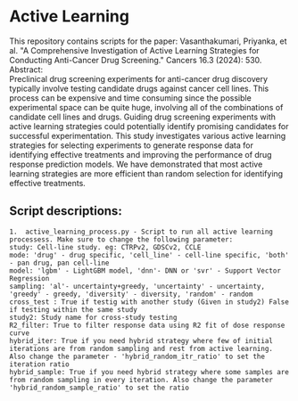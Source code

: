 # Active Learning

This repository contains scripts for the paper: Vasanthakumari, Priyanka, et al. "A Comprehensive Investigation of Active Learning Strategies for Conducting Anti-Cancer Drug Screening." Cancers 16.3 (2024): 530.  
Abstract:  
Preclinical drug screening experiments for anti-cancer drug discovery typically involve testing candidate drugs against cancer cell lines. This process can be expensive and time consuming since the possible experimental space can be quite huge, involving all of the combinations of candidate cell lines and drugs. Guiding drug screening experiments with active learning strategies could potentially identify promising candidates for successful experimentation. This study investigates various active learning strategies for selecting experiments to generate response data for identifying effective treatments and improving the performance of drug response prediction models. We have demonstrated that most active learning strategies are more efficient than random selection for identifying effective treatments.

## Script descriptions:   
```
1.  active_learning_process.py - Script to run all active learning processess. Make sure to change the following parameter:
study: Cell-line study. eg: CTRPv2, GDSCv2, CCLE
mode: 'drug' - drug specific, 'cell_line' - cell-line specific, 'both' - pan drug, pan cell-line
model: 'lgbm' - LightGBM model, 'dnn'- DNN or 'svr' - Support Vector Regression
sampling: 'al'- uncertainty+greedy, 'uncertainty' - uncertainty, 'greedy' - greedy, 'diversity' - diversity, 'random' - random
cross_test : True if testig with another study (Given in study2) False if testing within the same study
study2: Study name for cross-study testing
R2_filter: True to filter response data using R2 fit of dose response curve
hybrid_iter: True if you need hybrid strategy where few of initial iterations are from random sampling and rest from active learning. Also change the parameter - 'hybrid_random_itr_ratio' to set the iteration ratio
hybrid_sample: True if you need hybrid strategy where some samples are from random sampling in every iteration. Also change the parameter 'hybrid_random_sample_ratio' to set the ratio




```

